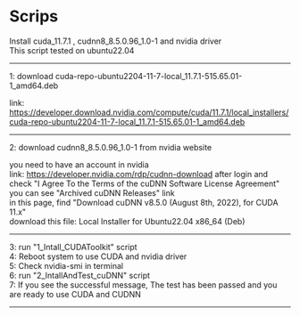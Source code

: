 # Scrips

Install cuda_11.7.1 , cudnn8_8.5.0.96_1.0-1 and nvidia driver  
This script tested on ubuntu22.04  

--------------------
1: download cuda-repo-ubuntu2204-11-7-local_11.7.1-515.65.01-1_amd64.deb  

link: https://developer.download.nvidia.com/compute/cuda/11.7.1/local_installers/cuda-repo-ubuntu2204-11-7-local_11.7.1-515.65.01-1_amd64.deb  

--------------------
2: download cudnn8_8.5.0.96_1.0-1 from nvidia website  

you need to have an account in nvidia  
link: https://developer.nvidia.com/rdp/cudnn-download 
after login and check "I Agree To the Terms of the cuDNN Software License Agreement" you can see "Archived cuDNN Releases" link  
in this page, find "Download cuDNN v8.5.0 (August 8th, 2022), for CUDA 11.x"  
download this file: Local Installer for Ubuntu22.04 x86_64 (Deb)  

--------------------

3: run "1_Intall_CUDAToolkit" script  
4: Reboot system to use CUDA and nvidia driver  
5: Check nvidia-smi in terminal  
6: run "2_IntallAndTest_cuDNN" script  
7: If you see the successful message, The test has been passed and you are ready to use CUDA and CUDNN  

--------------------
